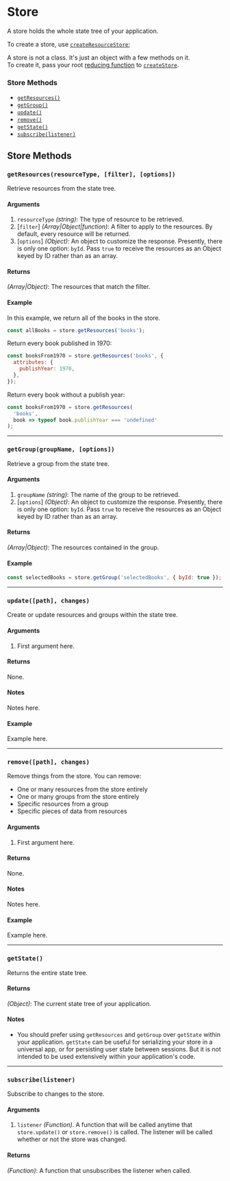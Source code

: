 # Store

A store holds the whole state tree of your application.

To create a store, use [`createResourceStore`](create-resource-store.md);

A store is not a class. It's just an object with a few methods on it.  
To create it, pass your root [reducing function](../Glossary.md#reducer) to [`createStore`](createStore.md).

### Store Methods

* [`getResources()`](#getresources-resourcetype-filter-options)
* [`getGroup()`](#getgroup-groupname-options)
* [`update()`](#update-path-changes)
* [`remove()`](#remove-path-changes)
* [`getState()`](#getstate)
* [`subscribe(listener)`](#subscribe-listener)

## Store Methods

### `getResources(resourceType, [filter], [options])`

Retrieve resources from the state tree.

#### Arguments

1.  `resourceType` _(string)_: The type of resource to be retrieved.
2.  [`filter`] _(Array|Object|function)_: A filter to apply to the resources. By default, every resource
    will be returned.
3.  [`options`] _(Object)_: An object to customize the response. Presently, there is only one option:
    `byId`. Pass `true` to receive the resources as an Object keyed by ID rather than as an array.

#### Returns

_(Array|Object)_: The resources that match the filter.

#### Example

In this example, we return all of the books in the store.

```js
const allBooks = store.getResources('books');
```

Return every book published in 1970:

```js
const booksFrom1970 = store.getResources('books', {
  attributes: {
    publishYear: 1970,
  },
});
```

Return every book without a publish year:

```js
const booksFrom1970 = store.getResources(
  'books',
  book => typeof book.publishYear === 'undefined'
);
```

---

### `getGroup(groupName, [options])`

Retrieve a group from the state tree.

#### Arguments

1.  `groupName` _(string)_: The name of the group to be retrieved.
2.  [`options`] _(Object)_: An object to customize the response. Presently, there is only one option:
    `byId`. Pass `true` to receive the resources as an Object keyed by ID rather than as an array.

#### Returns

_(Array|Object)_: The resources contained in the group.

#### Example

```js
const selectedBooks = store.getGroup('selectedBooks', { byId: true });
```

---

### `update([path], changes)`

Create or update resources and groups within the state tree.

#### Arguments

1.  First argument here.

#### Returns

None.

#### Notes

Notes here.

#### Example

Example here.

---

### `remove([path], changes)`

Remove things from the store. You can remove:

* One or many resources from the store entirely
* One or many groups from the store entirely
* Specific resources from a group
* Specific pieces of data from resources

#### Arguments

1.  First argument here.

#### Returns

None.

#### Notes

Notes here.

#### Example

Example here.

---

### `getState()`

Returns the entire state tree.

#### Returns

_(Object)_: The current state tree of your application.

#### Notes

* You should prefer using `getResources` and `getGroup` over `getState`
  within your application. `getState` can be useful for serializing your store
  in a universal app, or for persisting user state between sessions. But it is
  not intended to be used extensively within your application's code.

---

### `subscribe(listener)`

Subscribe to changes to the store.

#### Arguments

1.  `listener` _(Function)_. A function that will be called anytime that `store.update()`
    or `store.remove()` is called. The listener will be called whether or not the store
    was changed.

#### Returns

_(Function)_: A function that unsubscribes the listener when called.
